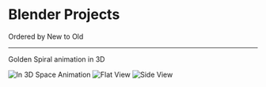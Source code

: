 # Blender Projects
Ordered by New to Old

---
Golden Spiral animation in 3D

![In 3D Space Animation](golden_spiral/render/golden_loop_1.gif)
![Flat View](golden_spiral/render/flat_view.png)
![Side View](golden_spiral/render/side_view.png)
